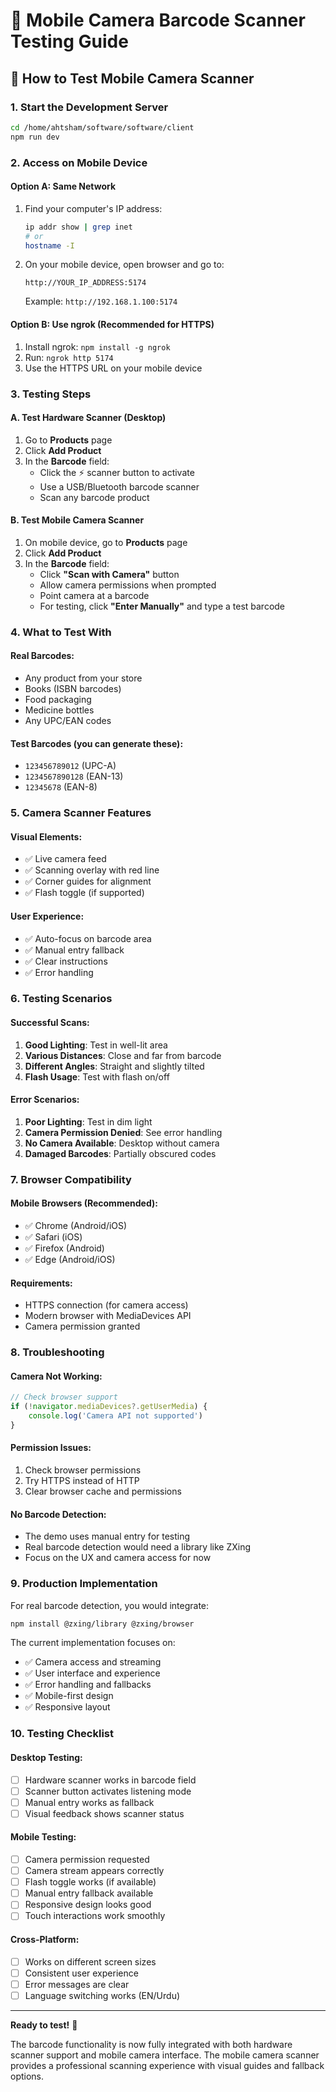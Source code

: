 # 📱 Mobile Camera Barcode Scanner Testing Guide

## 🎯 How to Test Mobile Camera Scanner

### 1. **Start the Development Server**
```bash
cd /home/ahtsham/software/software/client
npm run dev
```

### 2. **Access on Mobile Device**

#### Option A: Same Network
1. Find your computer's IP address:
   ```bash
   ip addr show | grep inet
   # or
   hostname -I
   ```
2. On your mobile device, open browser and go to:
   ```
   http://YOUR_IP_ADDRESS:5174
   ```
   Example: `http://192.168.1.100:5174`

#### Option B: Use ngrok (Recommended for HTTPS)
1. Install ngrok: `npm install -g ngrok`
2. Run: `ngrok http 5174`
3. Use the HTTPS URL on your mobile device

### 3. **Testing Steps**

#### A. **Test Hardware Scanner (Desktop)**
1. Go to **Products** page
2. Click **Add Product**
3. In the **Barcode** field:
   - Click the ⚡ scanner button to activate
   - Use a USB/Bluetooth barcode scanner
   - Scan any barcode product

#### B. **Test Mobile Camera Scanner**
1. On mobile device, go to **Products** page
2. Click **Add Product**
3. In the **Barcode** field:
   - Click **"Scan with Camera"** button
   - Allow camera permissions when prompted
   - Point camera at a barcode
   - For testing, click **"Enter Manually"** and type a test barcode

### 4. **What to Test With**

#### Real Barcodes:
- Any product from your store
- Books (ISBN barcodes)
- Food packaging 
- Medicine bottles
- Any UPC/EAN codes

#### Test Barcodes (you can generate these):
- `123456789012` (UPC-A)
- `1234567890128` (EAN-13)
- `12345678` (EAN-8)

### 5. **Camera Scanner Features**

#### Visual Elements:
- ✅ Live camera feed
- ✅ Scanning overlay with red line
- ✅ Corner guides for alignment
- ✅ Flash toggle (if supported)

#### User Experience:
- ✅ Auto-focus on barcode area
- ✅ Manual entry fallback
- ✅ Clear instructions
- ✅ Error handling

### 6. **Testing Scenarios**

#### Successful Scans:
1. **Good Lighting**: Test in well-lit area
2. **Various Distances**: Close and far from barcode
3. **Different Angles**: Straight and slightly tilted
4. **Flash Usage**: Test with flash on/off

#### Error Scenarios:
1. **Poor Lighting**: Test in dim light
2. **Camera Permission Denied**: See error handling
3. **No Camera Available**: Desktop without camera
4. **Damaged Barcodes**: Partially obscured codes

### 7. **Browser Compatibility**

#### Mobile Browsers (Recommended):
- ✅ Chrome (Android/iOS)
- ✅ Safari (iOS)
- ✅ Firefox (Android)
- ✅ Edge (Android/iOS)

#### Requirements:
- HTTPS connection (for camera access)
- Modern browser with MediaDevices API
- Camera permission granted

### 8. **Troubleshooting**

#### Camera Not Working:
```javascript
// Check browser support
if (!navigator.mediaDevices?.getUserMedia) {
    console.log('Camera API not supported')
}
```

#### Permission Issues:
1. Check browser permissions
2. Try HTTPS instead of HTTP
3. Clear browser cache and permissions

#### No Barcode Detection:
- The demo uses manual entry for testing
- Real barcode detection would need a library like ZXing
- Focus on the UX and camera access for now

### 9. **Production Implementation**

For real barcode detection, you would integrate:
```bash
npm install @zxing/library @zxing/browser
```

The current implementation focuses on:
- ✅ Camera access and streaming
- ✅ User interface and experience  
- ✅ Error handling and fallbacks
- ✅ Mobile-first design
- ✅ Responsive layout

### 10. **Testing Checklist**

#### Desktop Testing:
- [ ] Hardware scanner works in barcode field
- [ ] Scanner button activates listening mode
- [ ] Manual entry works as fallback
- [ ] Visual feedback shows scanner status

#### Mobile Testing:
- [ ] Camera permission requested
- [ ] Camera stream appears correctly
- [ ] Flash toggle works (if available)
- [ ] Manual entry fallback available
- [ ] Responsive design looks good
- [ ] Touch interactions work smoothly

#### Cross-Platform:
- [ ] Works on different screen sizes
- [ ] Consistent user experience
- [ ] Error messages are clear
- [ ] Language switching works (EN/Urdu)

---

**Ready to test!** 🚀

The barcode functionality is now fully integrated with both hardware scanner support and mobile camera interface. The mobile camera scanner provides a professional scanning experience with visual guides and fallback options.
